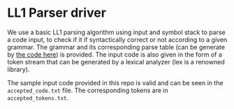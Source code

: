 # LL1 Parser driver

We use a basic LL1 parsing algorithm using input and symbol stack to parse a code input, to check if it if syntactically correct or not according to a given grammar. The grammar and its corresponding parse table (can be generate by [the code here](https://github.com/AhsanAAR/LL1ParseTableGenerator)) is provided. The input code is also given in the form of a token stream that can be generated by a lexical analyzer (lex is a renowned library). 

The sample input code provided in this repo is valid and can be seen in the `accepted_code.txt` file. The corresponding tokens are in `accepted_tokens.txt`. 